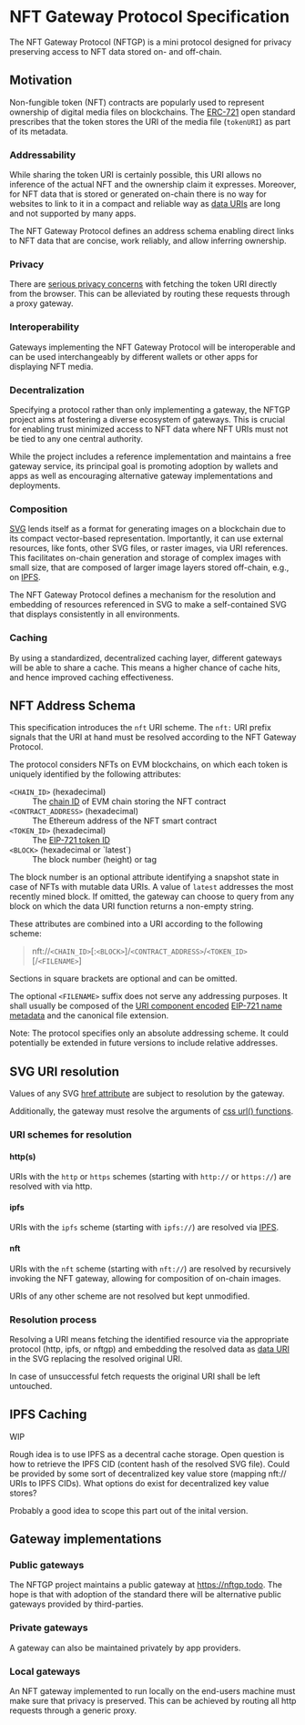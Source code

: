 # NFT Gateway Protocol Specification

The NFT Gateway Protocol (NFTGP) is a mini protocol designed for privacy preserving access to NFT data stored on- and off-chain.

## Motivation

Non-fungible token (NFT) contracts are popularly used to represent ownership of digital media files on blockchains.
The [ERC-721](https://eips.ethereum.org/EIPS/eip-721) open standard prescribes that the token stores the URI of the media file (`tokenURI`) as part of its metadata.

### Addressability

While sharing the token URI is certainly possible, this URI allows no inference of the actual NFT and the ownership claim it expresses.
Moreover, for NFT data that is stored or generated on-chain there is no way for websites to link to it in a compact and reliable way as [data URIs](https://en.wikipedia.org/wiki/Data_URI_scheme) are long and not supported by many apps.

The NFT Gateway Protocol defines an address schema enabling direct links to NFT data that are concise, work reliably, and allow inferring ownership.

### Privacy

There are [serious privacy concerns](https://medium.com/@alxlpsc/critical-privacy-vulnerability-getting-exposed-by-metamask-693c63c2ce94) with fetching the token URI directly from the browser.
This can be alleviated by routing these requests through a proxy gateway.

### Interoperability

Gateways implementing the NFT Gateway Protocol will be interoperable and can be used interchangeably by different wallets or other apps for displaying NFT media.

### Decentralization

Specifying a protocol rather than only implementing a gateway, the NFTGP project aims at fostering a diverse ecosystem of gateways.
This is crucial for enabling trust minimized access to NFT data where NFT URIs must not be tied to any one central authority.

While the project includes a reference implementation and maintains a free gateway service, its principal goal is promoting adoption by wallets and apps as well as encouraging alternative gateway implementations and deployments.

### Composition

[SVG](https://www.w3.org/TR/SVG/) lends itself as a format for generating images on a blockchain due to its compact vector-based representation.
Importantly, it can use external resources, like fonts, other SVG files, or raster images, via URI references.
This facilitates on-chain generation and storage of complex images with small size, that are composed of larger image layers stored off-chain, e.g., on [IPFS](https://ipfs.io).

The NFT Gateway Protocol defines a mechanism for the resolution and embedding of resources referenced in SVG to make a self-contained SVG that displays consistently in all environments.

### Caching

By using a standardized, decentralized caching layer, different gateways will be able to share a cache.
This means a higher chance of cache hits, and hence improved caching effectiveness.


## NFT Address Schema

This specification introduces the `nft` URI scheme.
The `nft:` URI prefix signals that the URI at hand must be resolved according to the NFT Gateway Protocol.

The protocol considers NFTs on EVM blockchains, on which each token is uniquely identified by the following attributes:

<dl>
  <dt><code>&lt;CHAIN_ID&gt;</code> (hexadecimal)</dt>
  <dd>The <a href="https://github.com/ethereum/EIPs/blob/master/EIPS/eip-155.md">chain ID</a> of EVM chain storing the NFT contract</dd>
  <dt><code>&lt;CONTRACT_ADDRESS&gt;</code> (hexadecimal)</dt>
  <dd>The Ethereum address of the NFT smart contract</dd>
  <dt><code>&lt;TOKEN_ID&gt;</code> (hexadecimal)</dt>
  <dd>The <a href="https://eips.ethereum.org/EIPS/eip-721">EIP-721 token ID</a></dd>
  <dt><code>&lt;BLOCK&gt;</code> (hexadecimal or `latest`)</dt>
  <dd>The block number (height) or tag</dd>
</dl>

The block number is an optional attribute identifying a snapshot state in case of NFTs with mutable data URIs.
A value of `latest` addresses the most recently mined block.
If omitted, the gateway can choose to query from any block on which the data URI function returns a non-empty string. 

These attributes are combined into a URI according to the following scheme:

> nft://`<CHAIN_ID>`\[:`<BLOCK>`\]/`<CONTRACT_ADDRESS>`/`<TOKEN_ID>`\[/`<FILENAME>`\]

Sections in square brackets are optional and can be omitted.

The optional `<FILENAME>` suffix does not serve any addressing purposes.
It shall usually be composed of the [URI component encoded](https://developer.mozilla.org/en-US/docs/Web/JavaScript/Reference/Global_Objects/encodeURIComponent) [EIP-721 name metadata](https://eips.ethereum.org/EIPS/eip-721) and the canonical file extension.

Note: The protocol specifies only an absolute addressing scheme.
It could potentially be extended in future versions to include relative addresses.

## SVG URI resolution

Values of any SVG [href attribute](https://developer.mozilla.org/en-US/docs/Web/SVG/Attribute/href) are subject to resolution by the gateway.

Additionally, the gateway must resolve the arguments of [css url() functions](https://developer.mozilla.org/en-US/docs/Web/CSS/url).

### URI schemes for resolution

#### http(s)

URIs with the `http` or `https` schemes (starting with `http://` or `https://`) are resolved with via http.

#### ipfs

URIs with the `ipfs` scheme (starting with `ipfs://`) are resolved via [IPFS](https://ipfs.io).

#### nft

URIs with the `nft` scheme (starting with `nft://`) are resolved by recursively invoking the NFT gateway, allowing for composition of on-chain images.

URIs of any other scheme are not resolved but kept unmodified.

### Resolution process

Resolving a URI means fetching the identified resource via the appropriate protocol (http, ipfs, or nftgp) and embedding the resolved data as [data URI](https://en.wikipedia.org/wiki/Data_URI_scheme) in the SVG replacing the resolved original URI.

In case of unsuccessful fetch requests the original URI shall be left untouched.

## IPFS Caching

WIP

Rough idea is to use IPFS as a decentral cache storage.
Open question is how to retrieve the IPFS CID (content hash of the resolved SVG file).
Could be provided by some sort of decentralized key value store (mapping nft:// URIs to IPFS CIDs).
What options do exist for decentralized key value stores?

Probably a good idea to scope this part out of the inital version.

## Gateway implementations

### Public gateways

The NFTGP project maintains a public gateway at https://nftgp.todo.
The hope is that with adoption of the standard there will be alternative public gateways provided by third-parties.

### Private gateways

A gateway can also be maintained privately by app providers.

### Local gateways

An NFT gateway implemented to run locally on the end-users machine must make sure that privacy is preserved.
This can be achieved by routing all http requests through a generic proxy.

